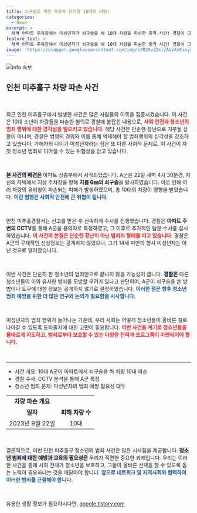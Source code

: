 ```yaml
---
title: 쇠구슬로 깨진 자동차 유리창 10대의 비밀!
categories:
  - News
excerpt: >
  새벽 아파트 주차장에서 미성년자가 쇠구슬을 쏴 10대 차량을 파손한 충격 사건! 경찰이 그를 붙잡고 뒤따르는 조사에 나섰습니다. 과연 그 배경은? 클릭해 보세요!
feature_text: >
  새벽 아파트 주차장에서 미성년자가 쇠구슬을 쏴 10대 차량을 파손한 충격 사건! 경찰이 그를 붙잡고 뒤따르는 조사에 나섰습니다. 과연 그 배경은? 클릭해 보세요!
image: 'https://blogger.googleusercontent.com/img/b/R29vZ2xl/AVvXsEixyZcFfHzMRdzZMjFBmAUKJYCLCGyLL1o632UiGVXcaFdKo_bkvkuCioo0uUKlGfBVcT3P84aROyZIXSBEx3Aw5nCQ3pTgDom1WDC4m8eifvWiAmWEEVb4x6G_l8C0QH225ldMjyaFvpxGEBGNO37VmDTDMHGhJPq73UglMfDca1-0aw/s1600/blogspot.png'
---
```


<p><img src="https://blogger.googleusercontent.com/img/b/R29vZ2xl/AVvXsEixyZcFfHzMRdzZMjFBmAUKJYCLCGyLL1o632UiGVXcaFdKo_bkvkuCioo0uUKlGfBVcT3P84aROyZIXSBEx3Aw5nCQ3pTgDom1WDC4m8eifvWiAmWEEVb4x6G_l8C0QH225ldMjyaFvpxGEBGNO37VmDTDMHGhJPq73UglMfDca1-0aw/s1600/blogspot.png" alt="info 속보" /></p>

<h2 data-ke-size="size26">인천 미추홀구 차량 파손 사건</h2>

<p data-ke-size="size16">&nbsp;</p>

<p>최근 인천 미추홀구에서 발생한 사건은 많은 사람들의 이목을 집중시켰습니다. 이 사건은 10대 소년이 차량들을 파손한 혐의로 경찰에 붙잡힌 내용으로, <b><span style="color: #ee2323;">사회 안전과 청소년의 범죄 행위에 대한 경각심을 일으키고 있습니다.</span></b> 해당 사건은 단순한 장난으로 치부될 상황이 아니며, 경찰은 범행의 경위와 이를 통해 억제해야 할 범죄행위의 심각성을 강조하고 있습니다. 가해자의 나이가 미성년자라는 점은 또 다른 사회적 문제로, 이 사건이 자칫 청소년 범죄로 이어질 수 있는 위험성을 담고 있습니다. </p>

<p data-ke-size="size16">&nbsp;</p>

<p><b><span style="background-color: #21538527;">본 사건의 배경은</span></b> 아파트 상층부에서 시작되었습니다. A군은 22일 새벽 4시 30분경, 자신의 자택에서 지상 주차장을 향해 <b>지름 6㎜의 쇠구슬</b>을 발사하였습니다. 이로 인해 여러 차량의 유리창이 파손되는 피해가 발생하였으며, 총 10대의 차량이 영향을 받았습니다. <b><span style="color: #1a5490;">이런 범행은 사회적 안전에 큰 위협이 됩니다.</span></b> </p>

<p data-ke-size="size16">&nbsp;</p>

<p>인천 미추홀경찰서는 신고를 받은 후 신속하게 수사를 진행했습니다. 경찰은 <b>아파트 주변의 CCTV</b>를 통해 A군을 용의자로 특정하였고, 그 이후로 추가적인 탐문 수사를 실시하였습니다. <b><span style="color: #ee2323;">이 사건의 본질은 단순한 장난이 아닌 범죄의 형태를 띠고 있습니다.</span></b> 경찰은 A군의 구체적인 신상정보는 공개하지 않았으나, 그가 14세 미만의 형사 미성년자는 아닌 것으로 알려졌습니다.</p>

<p data-ke-size="size16">&nbsp;</p>

<p>이번 사건은 단순히 한 청소년의 범죄만으로 끝나지 않을 가능성이 큽니다. <b><span style="background-color: #21538527;">경찰은</span></b> 다른 청소년들이 이와 유사한 범죄를 모방할 우려가 있다고 판단하여, A군이 쇠구슬을 쏜 방법이나 도구에 대한 정보는 공개하지 않기로 결정하였습니다. <b><span style="color: #1a5490;">이러한 점은 향후 청소년 범죄 예방을 위한 더 많은 연구와 논의가 필요함을 시사합니다.</span></b></p>

<p data-ke-size="size16">&nbsp;</p>

<p>미성년자의 범죄 행위가 늘어나는 가운데, 우리 사회는 어떻게 청소년들이 올바른 길로 나아갈 수 있도록 도와줄지에 대한 고민이 필요합니다. <b><span style="color: #ee2323;">이번 사건을 계기로 청소년들을 올바르게 지도하고, 범죄로부터 보호할 수 있는 다양한 전략과 프로그램이 마련되어야 합니다.</span></b> </p>

<p data-ke-size="size16">&nbsp;</p>

<hr>

<ul>
    <li>사건 개요: 10대 A군이 아파트에서 쇠구슬을 쏴 차량 10대 파손</li>
    <li>경찰 수사: CCTV 분석을 통해 A군 특정</li>
    <li>청소년 범죄 문제: 미성년자의 범죄 예방 필요성 대두</li>
</ul>

<table>
    <tr>
        <td style="text-align: center; height: 17px;"><b>차량 파손 개요</b></td>
    </tr>
    <tr>
        <td style="text-align: center; height: 17px;"><b>일자</b></td>
        <td style="text-align: center; height: 17px;"><b>피해 차량 수</b></td>
    </tr>
    <tr>
        <td style="text-align: center; height: 17px;">2023년 9월 22일</td>
        <td style="text-align: center; height: 17px;">10대</td>
    </tr>
</table>

<p data-ke-size="size16">&nbsp;</p>

<p>결론적으로, 이번 인천 미추홀구 청소년의 범죄 사건은 많은 시사점을 제공합니다. <b><span style="background-color: #21538527;">청소년 범죄에 대한 예방과 교육의 필요성은</span></b> 우리가 직면한 중요한 과제입니다. 우리는 이러한 사건을 통해 사회 전체가 청소년을 보호하고, 그들이 올바른 선택을 할 수 있도록 돕는 노력이 필요하다는 것을 깨달아야 합니다. <b><span style="color: #1a5490;">앞으로 네트워크 및 지역사회와 협력하여 이러한 범죄를 근절해야 합니다.</span></b> </p>

<p data-ke-size="size16">&nbsp;</p>
유용한 생활 정보가 필요하시다면, <a href="https://qoogle.tistory.com" rel="dofollow">qoogle.tistory.com</a>


